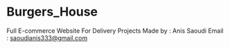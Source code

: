 # Burgers_House
Full E-commerce Website For Delivery Projects
Made by : Anis Saoudi
Email : saoudianis333@gmail.com
